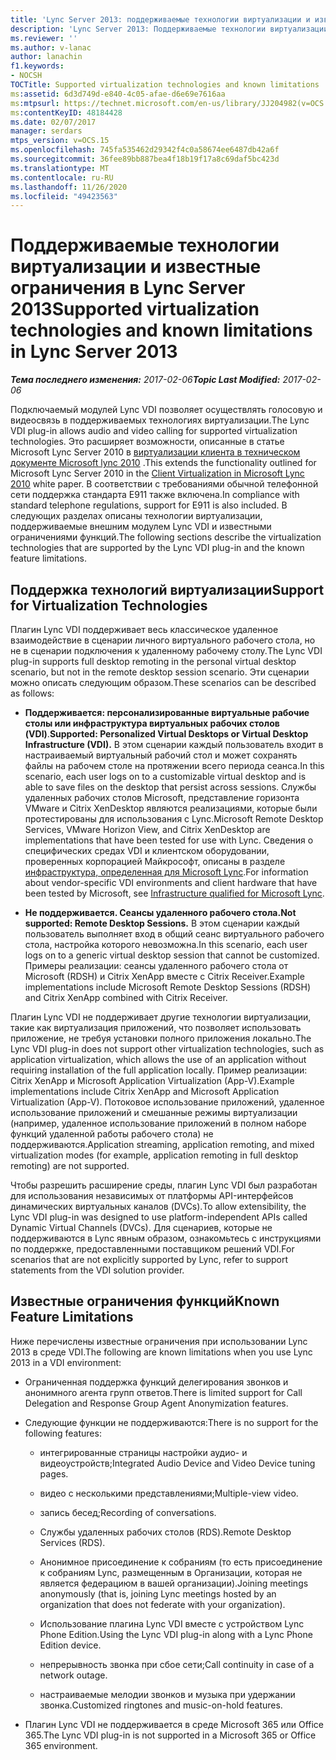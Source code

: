 ```yaml
---
title: 'Lync Server 2013: поддерживаемые технологии виртуализации и известные ограничения'
description: 'Lync Server 2013: Поддерживаемые технологии виртуализации и известные ограничения.'
ms.reviewer: ''
ms.author: v-lanac
author: lanachin
f1.keywords:
- NOCSH
TOCTitle: Supported virtualization technologies and known limitations
ms:assetid: 6d3d749d-e840-4c05-afae-d6e69e7616aa
ms:mtpsurl: https://technet.microsoft.com/en-us/library/JJ204982(v=OCS.15)
ms:contentKeyID: 48184428
ms.date: 02/07/2017
manager: serdars
mtps_version: v=OCS.15
ms.openlocfilehash: 745fa535462d29342f4c0a58674ee6487db42a6f
ms.sourcegitcommit: 36fee89bb887bea4f18b19f17a8c69daf5bc423d
ms.translationtype: MT
ms.contentlocale: ru-RU
ms.lasthandoff: 11/26/2020
ms.locfileid: "49423563"
---
```

# <a name="supported-virtualization-technologies-and-known-limitations-in-lync-server-2013"></a><span data-ttu-id="a6e53-103">Поддерживаемые технологии виртуализации и известные ограничения в Lync Server 2013</span><span class="sxs-lookup"><span data-stu-id="a6e53-103">Supported virtualization technologies and known limitations in Lync Server 2013</span></span>

<div data-xmlns="http://www.w3.org/1999/xhtml">

<div class="topic" data-xmlns="http://www.w3.org/1999/xhtml" data-msxsl="urn:schemas-microsoft-com:xslt" data-cs="https://msdn.microsoft.com/">

<div data-asp="https://msdn2.microsoft.com/asp">



</div>

<div id="mainSection">

<div id="mainBody"><span data-ttu-id="a6e53-104">

<span> </span></span><span class="sxs-lookup"><span data-stu-id="a6e53-104">

<span> </span></span></span>

<span data-ttu-id="a6e53-105">_**Тема последнего изменения:** 2017-02-06_</span><span class="sxs-lookup"><span data-stu-id="a6e53-105">_**Topic Last Modified:** 2017-02-06_</span></span>

<span data-ttu-id="a6e53-106">Подключаемый модулей Lync VDI позволяет осуществлять голосовую и видеосвязь в поддерживаемых технологиях виртуализации.</span><span class="sxs-lookup"><span data-stu-id="a6e53-106">The Lync VDI plug-in allows audio and video calling for supported virtualization technologies.</span></span> <span data-ttu-id="a6e53-107">Это расширяет возможности, описанные в статье Microsoft Lync Server 2010 в [виртуализации клиента в техническом документе Microsoft lync 2010](https://go.microsoft.com/fwlink/?linkid=330447) .</span><span class="sxs-lookup"><span data-stu-id="a6e53-107">This extends the functionality outlined for Microsoft Lync Server 2010 in the [Client Virtualization in Microsoft Lync 2010](https://go.microsoft.com/fwlink/?linkid=330447) white paper.</span></span> <span data-ttu-id="a6e53-108">В соответствии с требованиями обычной телефонной сети поддержка стандарта E911 также включена.</span><span class="sxs-lookup"><span data-stu-id="a6e53-108">In compliance with standard telephone regulations, support for E911 is also included.</span></span> <span data-ttu-id="a6e53-109">В следующих разделах описаны технологии виртуализации, поддерживаемые внешним модулем Lync VDI и известными ограничениями функций.</span><span class="sxs-lookup"><span data-stu-id="a6e53-109">The following sections describe the virtualization technologies that are supported by the Lync VDI plug-in and the known feature limitations.</span></span>

<div>

## <a name="support-for-virtualization-technologies"></a><span data-ttu-id="a6e53-110">Поддержка технологий виртуализации</span><span class="sxs-lookup"><span data-stu-id="a6e53-110">Support for Virtualization Technologies</span></span>

<span data-ttu-id="a6e53-111">Плагин Lync VDI поддерживает весь классическое удаленное взаимодействие в сценарии личного виртуального рабочего стола, но не в сценарии подключения к удаленному рабочему столу.</span><span class="sxs-lookup"><span data-stu-id="a6e53-111">The Lync VDI plug-in supports full desktop remoting in the personal virtual desktop scenario, but not in the remote desktop session scenario.</span></span> <span data-ttu-id="a6e53-112">Эти сценарии можно описать следующим образом.</span><span class="sxs-lookup"><span data-stu-id="a6e53-112">These scenarios can be described as follows:</span></span>

  - <span data-ttu-id="a6e53-113">**Поддерживается: персонализированные виртуальные рабочие столы или инфраструктура виртуальных рабочих столов (VDI)**.</span><span class="sxs-lookup"><span data-stu-id="a6e53-113">**Supported: Personalized Virtual Desktops or Virtual Desktop Infrastructure (VDI).**</span></span>   <span data-ttu-id="a6e53-114">В этом сценарии каждый пользователь входит в настраиваемый виртуальный рабочий стол и может сохранять файлы на рабочем столе на протяжении всего периода сеанса.</span><span class="sxs-lookup"><span data-stu-id="a6e53-114">In this scenario, each user logs on to a customizable virtual desktop and is able to save files on the desktop that persist across sessions.</span></span> <span data-ttu-id="a6e53-115">Службы удаленных рабочих столов Microsoft, представление горизонта VMware и Citrix XenDesktop являются реализациями, которые были протестированы для использования с Lync.</span><span class="sxs-lookup"><span data-stu-id="a6e53-115">Microsoft Remote Desktop Services, VMware Horizon View, and Citrix XenDesktop are implementations that have been tested for use with Lync.</span></span> <span data-ttu-id="a6e53-116">Сведения о специфических средах VDI и клиентском оборудовании, проверенных корпорацией Майкрософт, описаны в разделе [инфраструктура, определенная для Microsoft Lync](https://go.microsoft.com/fwlink/?linkid=313435).</span><span class="sxs-lookup"><span data-stu-id="a6e53-116">For information about vendor-specific VDI environments and client hardware that have been tested by Microsoft, see [Infrastructure qualified for Microsoft Lync](https://go.microsoft.com/fwlink/?linkid=313435).</span></span>

  - <span data-ttu-id="a6e53-117">**Не поддерживается. Сеансы удаленного рабочего стола.**</span><span class="sxs-lookup"><span data-stu-id="a6e53-117">**Not supported: Remote Desktop Sessions.**</span></span>   <span data-ttu-id="a6e53-118">В этом сценарии каждый пользователь выполняет вход в общий сеанс виртуального рабочего стола, настройка которого невозможна.</span><span class="sxs-lookup"><span data-stu-id="a6e53-118">In this scenario, each user logs on to a generic virtual desktop session that cannot be customized.</span></span> <span data-ttu-id="a6e53-119">Примеры реализации: сеансы удаленного рабочего стола от Microsoft (RDSH) и Citrix XenApp вместе с Citrix Receiver.</span><span class="sxs-lookup"><span data-stu-id="a6e53-119">Example implementations include Microsoft Remote Desktop Sessions (RDSH) and Citrix XenApp combined with Citrix Receiver.</span></span>

<span data-ttu-id="a6e53-120">Плагин Lync VDI не поддерживает другие технологии виртуализации, такие как виртуализация приложений, что позволяет использовать приложение, не требуя установки полного приложения локально.</span><span class="sxs-lookup"><span data-stu-id="a6e53-120">The Lync VDI plug-in does not support other virtualization technologies, such as application virtualization, which allows the use of an application without requiring installation of the full application locally.</span></span> <span data-ttu-id="a6e53-121">Пример реализации: Citrix XenApp и Microsoft Application Virtualization (App-V).</span><span class="sxs-lookup"><span data-stu-id="a6e53-121">Example implementations include Citrix XenApp and Microsoft Application Virtualization (App-V).</span></span> <span data-ttu-id="a6e53-122">Потоковое использование приложений, удаленное использование приложений и смешанные режимы виртуализации (например, удаленное использование приложений в полном наборе функций удаленной работы рабочего стола) не поддерживаются.</span><span class="sxs-lookup"><span data-stu-id="a6e53-122">Application streaming, application remoting, and mixed virtualization modes (for example, application remoting in full desktop remoting) are not supported.</span></span>

<span data-ttu-id="a6e53-123">Чтобы разрешить расширение среды, плагин Lync VDI был разработан для использования независимых от платформы API-интерфейсов динамических виртуальных каналов (DVCs).</span><span class="sxs-lookup"><span data-stu-id="a6e53-123">To allow extensibility, the Lync VDI plug-in was designed to use platform-independent APIs called Dynamic Virtual Channels (DVCs).</span></span> <span data-ttu-id="a6e53-124">Для сценариев, которые не поддерживаются в Lync явным образом, ознакомьтесь с инструкциями по поддержке, предоставленными поставщиком решений VDI.</span><span class="sxs-lookup"><span data-stu-id="a6e53-124">For scenarios that are not explicitly supported by Lync, refer to support statements from the VDI solution provider.</span></span>

</div>

<div>

## <a name="known-feature-limitations"></a><span data-ttu-id="a6e53-125">Известные ограничения функций</span><span class="sxs-lookup"><span data-stu-id="a6e53-125">Known Feature Limitations</span></span>

<span data-ttu-id="a6e53-126">Ниже перечислены известные ограничения при использовании Lync 2013 в среде VDI.</span><span class="sxs-lookup"><span data-stu-id="a6e53-126">The following are known limitations when you use Lync 2013 in a VDI environment:</span></span>

  - <span data-ttu-id="a6e53-127">Ограниченная поддержка функций делегирования звонков и анонимного агента групп ответов.</span><span class="sxs-lookup"><span data-stu-id="a6e53-127">There is limited support for Call Delegation and Response Group Agent Anonymization features.</span></span>

  - <span data-ttu-id="a6e53-128">Следующие функции не поддерживаются:</span><span class="sxs-lookup"><span data-stu-id="a6e53-128">There is no support for the following features:</span></span>
    
      - <span data-ttu-id="a6e53-129">интегрированные страницы настройки аудио- и видеоустройств;</span><span class="sxs-lookup"><span data-stu-id="a6e53-129">Integrated Audio Device and Video Device tuning pages.</span></span>
    
      - <span data-ttu-id="a6e53-130">видео с несколькими представлениями;</span><span class="sxs-lookup"><span data-stu-id="a6e53-130">Multiple-view video.</span></span>
    
      - <span data-ttu-id="a6e53-131">запись бесед;</span><span class="sxs-lookup"><span data-stu-id="a6e53-131">Recording of conversations.</span></span>
    
      - <span data-ttu-id="a6e53-132">Службы удаленных рабочих столов (RDS).</span><span class="sxs-lookup"><span data-stu-id="a6e53-132">Remote Desktop Services (RDS).</span></span>
    
      - <span data-ttu-id="a6e53-133">Анонимное присоединение к собраниям (то есть присоединение к собраниям Lync, размещенным в Организации, которая не является федерациюм в вашей организации).</span><span class="sxs-lookup"><span data-stu-id="a6e53-133">Joining meetings anonymously (that is, joining Lync meetings hosted by an organization that does not federate with your organization).</span></span>
    
      - <span data-ttu-id="a6e53-134">Использование плагина Lync VDI вместе с устройством Lync Phone Edition.</span><span class="sxs-lookup"><span data-stu-id="a6e53-134">Using the Lync VDI plug-in along with a Lync Phone Edition device.</span></span>
    
      - <span data-ttu-id="a6e53-135">непрерывность звонка при сбое сети;</span><span class="sxs-lookup"><span data-stu-id="a6e53-135">Call continuity in case of a network outage.</span></span>
    
      - <span data-ttu-id="a6e53-136">настраиваемые мелодии звонков и музыка при удержании звонка.</span><span class="sxs-lookup"><span data-stu-id="a6e53-136">Customized ringtones and music-on-hold features.</span></span>

  - <span data-ttu-id="a6e53-137">Плагин Lync VDI не поддерживается в среде Microsoft 365 или Office 365.</span><span class="sxs-lookup"><span data-stu-id="a6e53-137">The Lync VDI plug-in is not supported in a Microsoft 365 or Office 365 environment.</span></span>

<span data-ttu-id="a6e53-138"></div>

</div>

<span> </span>

</div>

</div>

</span><span class="sxs-lookup"><span data-stu-id="a6e53-138"></div>

</div>

<span> </span>

</div>

</div>

</span></span></div>

